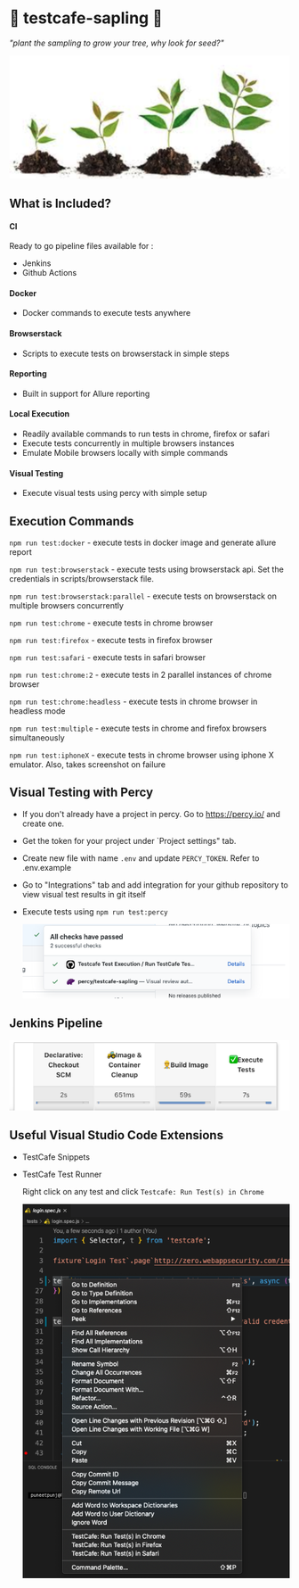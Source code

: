 # 🌱 testcafe-sapling 🌱

_"plant the sampling to grow your tree, why look for seed?"_

![logo](img/sapling.png)

## What is Included?

#### CI

Ready to go pipeline files available for :

- Jenkins
- Github Actions

#### Docker

- Docker commands to execute tests anywhere

#### Browserstack

- Scripts to execute tests on browserstack in simple steps

#### Reporting

- Built in support for Allure reporting

#### Local Execution

- Readily available commands to run tests in chrome, firefox or safari
- Execute tests concurrently in multiple browsers instances
- Emulate Mobile browsers locally with simple commands

#### Visual Testing

- Execute visual tests using percy with simple setup

## Execution Commands

`npm run test:docker` - execute tests in docker image and generate allure report

`npm run test:browserstack` - execute tests using browserstack api. Set the credentials in scripts/browserstack file.

`npm run test:browserstack:parallel` - execute tests on browserstack on multiple browsers concurrently

`npm run test:chrome` - execute tests in chrome browser

`npm run test:firefox` - execute tests in firefox browser

`npm run test:safari` - execute tests in safari browser

`npm run test:chrome:2` - execute tests in 2 parallel instances of chrome browser

`npm run test:chrome:headless` - execute tests in chrome browser in headless mode

`npm run test:multiple` - execute tests in chrome and firefox browsers simultaneously

`npm run test:iphoneX` - execute tests in chrome browser using iphone X emulator. Also, takes screenshot on failure

## Visual Testing with Percy

- If you don't already have a project in percy. Go to https://percy.io/ and create one.
- Get the token for your project under `Project settings" tab.
- Create new file with name `.env` and update `PERCY_TOKEN`. Refer to .env.example
- Go to "Integrations" tab and add integration for your github repository to view visual test results in git itself
- Execute tests using `npm run test:percy`

  ![percy](img/PercyGit.jpg)

## Jenkins Pipeline

![jenkins pipeline](img/jenkinspipeline.png)

## Useful Visual Studio Code Extensions

- TestCafe Snippets
- TestCafe Test Runner

  Right click on any test and click `Testcafe: Run Test(s) in Chrome`

  ![extension](img/TestRunnerExtension.jpg)
